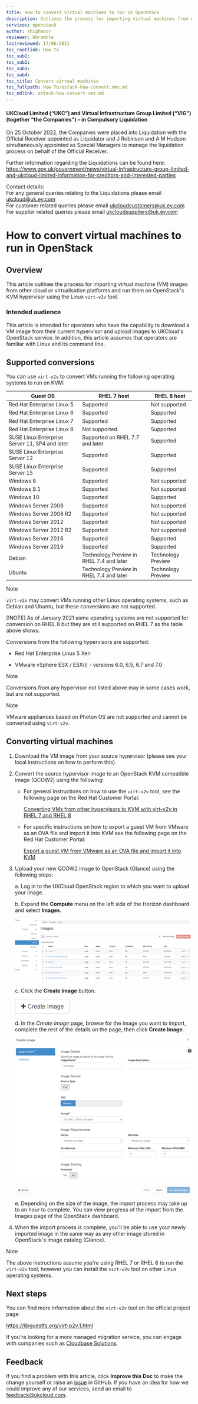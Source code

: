 ```yaml
---
title: How to convert virtual machines to run in OpenStack
description: Outlines the process for importing virtual machines from other clouds and running them on OpenStack's KVM hypervisor using virt-v2v
services: openstack
author: shighmoor
reviewer: bbramble
lastreviewed: 17/08/2021
toc_rootlink: How To
toc_sub1:
toc_sub2:
toc_sub3:
toc_sub4:
toc_title: Convert virtual machines
toc_fullpath: How To/ostack-how-convert.vms.md
toc_mdlink: ostack-how-convert-vms.md
---
```


#### UKCloud Limited (“UKC”) and Virtual Infrastructure Group Limited (“VIG”) (together “the Companies”) – in Compulsory Liquidation

On 25 October 2022, the Companies were placed into Liquidation with the Official Receiver appointed as Liquidator and J Robinson and A M Hudson simultaneously appointed as Special Managers to manage the liquidation process on behalf of the Official Receiver.

Further information regarding the Liquidations can be found here: <https://www.gov.uk/government/news/virtual-infrastructure-group-limited-and-ukcloud-limited-information-for-creditors-and-interested-parties>

Contact details:<br>
For any general queries relating to the Liquidations please email <ukcloud@uk.ey.com><br>
For customer related queries please email <ukcloudcustomers@uk.ey.com><br>
For supplier related queries please email <ukcloudsuppliers@uk.ey.com>

# How to convert virtual machines to run in OpenStack

## Overview

This article outlines the process for importing virtual machine (VM) images from other cloud or virtualisation platforms and run them on OpenStack's KVM hypervisor using the Linux `virt-v2v` tool.

### Intended audience

This article is intended for operators who have the capability to download a VM image from their current hypervisor and upload images to UKCloud's OpenStack service. In addition, this article assumes that operators are familiar with Linux and its command line.

## Supported conversions

You can use `virt-v2v` to convert VMs running the following operating systems to run on KVM:

| Guest OS                                       | RHEL 7 host                              | RHEL 8 host        |
|------------------------------------------------|------------------------------------------|--------------------|
| Red Hat Enterprise Linux 5                     | Supported                                | Not supported      |
| Red Hat Enterprise Linux 6                     | Supported                                | Supported          |
| Red Hat Enterprise Linux 7                     | Supported                                | Supported          |
| Red Hat Enterprise Linux 8                     | Not supported                            | Supported          |
| SUSE Linux Enterprise Server 11, SP4 and later | Supported on RHEL 7.7 and later          | Supported          |
| SUSE Linux Enterprise Server 12                | Supported                                | Supported          |
| SUSE Linux Enterprise Server 15                | Supported                                | Supported          |
| Windows 8                                      | Supported                                | Not supported      |
| Windows 8.1                                    | Supported                                | Not supported      |
| Windows 10                                     | Supported                                | Supported          |
| Windows Server 2008                            | Supported                                | Not supported      |
| Windows Server 2008 R2                         | Supported                                | Not supported      |
| Windows Server 2012                            | Supported                                | Not supported      |
| Windows Server 2012 R2                         | Supported                                | Not supported      |
| Windows Server 2016                            | Supported                                | Supported          |
| Windows Server 2019                            | Supported                                | Supported          |
| Debian                                         | Technology Preview in RHEL 7.4 and later | Technology Preview |
| Ubuntu                                         | Technology Preview in RHEL 7.4 and later | Technology Preview |

> [!NOTE]
> `virt-v2v` may convert VMs running other Linux operating systems, such as Debian and Ubuntu, but these conversions are not supported.
> 
> [!NOTE]
> As of January 2021 some operating systems are not supported for conversion on RHEL 8 but they are still supported on RHEL 7 as the table above shows.

Conversions from the following hypervisors are supported:

- Red Hat Enterprise Linux 5 Xen

- VMware vSphere ESX / ESX(i) - versions 6.0, 6.5, 6.7 and 7.0

> [!NOTE]
> Conversions from any hypervisor not listed above may in some cases work, but are not supported.

> [!NOTE]
> VMware appliances based on Photon OS are not supported and cannot be converted using `virt-v2v`.

## Converting virtual machines

1. Download the VM image from your source hypervisor (please see your local instructions on how to perform this).

2. Convert the source hypervisor image to an OpenStack KVM compatible image (QCOW2) using the following:

    - For general instructions on how to use the `virt-v2v` tool, see the following page on the Red Hat Customer Portal:

      [Converting VMs from other hypervisors to KVM with virt-v2v in RHEL 7 and RHEL 8](https://access.redhat.com/articles/1351473)

    - For specific instructions on how to export a guest VM from VMware as an OVA file and import it into KVM see the following page on the Red Hat Customer Portal:

      [Export a guest VM from VMware as an OVA file and import it into KVM](https://access.redhat.com/articles/1351963)

3. Upload your new QCOW2 image to OpenStack (Glance) using the following steps:

    a. Log in to the UKCloud OpenStack region to which you want to upload your image.

    b. Expand the **Compute** menu on the left side of the Horizon dashboard and select **Images**.

    ![Images page](images/ostack-v2v-001-images.png)

    c. Click the **Create Image** button.

    ![Create Image button](images/ostack-horizon-btn-create-image.png)

    d. In the *Create Image* page, browse for the image you want to import, complete the rest of the details on the page, then click **Create Image**.

    ![Create Image page](images/ostack-v2v-002-create-image.png)

    e. Depending on the size of the image, the import process may take up to an hour to complete. You can view progress of the import from the Images page of the OpenStack dashboard.

4. When the import process is complete, you'll be able to use your newly imported image in the same way as any other image stored in OpenStack's image catalog (Glance).

> [!NOTE]
> The above instructions assume you're using RHEL 7 or RHEL 8 to run the `virt-v2v` tool, however you can install the `virt-v2v` tool on other Linux operating systems.

## Next steps

You can find more information about the `virt-v2v` tool on the official project page:

<https://libguestfs.org/virt-p2v.1.html>

If you're looking for a more managed migration service, you can engage with companies such as [Cloudbase Solutions](https://cloudbase.it/coriolis/).

## Feedback

If you find a problem with this article, click **Improve this Doc** to make the change yourself or raise an [issue](https://github.com/UKCloud/documentation/issues) in GitHub. If you have an idea for how we could improve any of our services, send an email to <feedback@ukcloud.com>.
